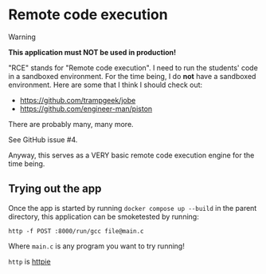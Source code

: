 # Remote code execution

> [!WARNING]
> **This application must NOT be used in production!**

"RCE" stands for "Remote code execution". I need to run the students'
code in a sandboxed environment. For the time being, I do **not** have
a sandboxed environment. Here are some that I think I should check out:

 - https://github.com/trampgeek/jobe
 - https://github.com/engineer-man/piston

There are probably many, many more.

See GitHub issue #4.

Anyway, this serves as a VERY basic remote code execution engine for the
time being. 

## Trying out the app

Once the app is started by running `docker compose up --build` in the parent directory, this application can be smoketested by running:

    http -f POST :8000/run/gcc file@main.c

Where `main.c` is any program you want to try running!

`http` is [httpie](https://httpie.io/docs/cli)
